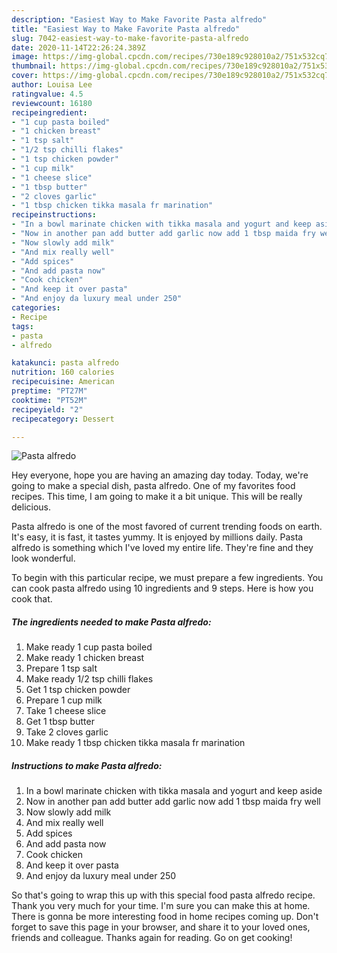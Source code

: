 ```yaml
---
description: "Easiest Way to Make Favorite Pasta alfredo"
title: "Easiest Way to Make Favorite Pasta alfredo"
slug: 7042-easiest-way-to-make-favorite-pasta-alfredo
date: 2020-11-14T22:26:24.389Z
image: https://img-global.cpcdn.com/recipes/730e189c928010a2/751x532cq70/pasta-alfredo-recipe-main-photo.jpg
thumbnail: https://img-global.cpcdn.com/recipes/730e189c928010a2/751x532cq70/pasta-alfredo-recipe-main-photo.jpg
cover: https://img-global.cpcdn.com/recipes/730e189c928010a2/751x532cq70/pasta-alfredo-recipe-main-photo.jpg
author: Louisa Lee
ratingvalue: 4.5
reviewcount: 16180
recipeingredient:
- "1 cup pasta boiled"
- "1 chicken breast"
- "1 tsp salt"
- "1/2 tsp chilli flakes"
- "1 tsp chicken powder"
- "1 cup milk"
- "1 cheese slice"
- "1 tbsp butter"
- "2 cloves garlic"
- "1 tbsp chicken tikka masala fr marination"
recipeinstructions:
- "In a bowl marinate chicken with tikka masala and yogurt and keep aside"
- "Now in another pan add butter add garlic now add 1 tbsp maida fry well"
- "Now slowly add milk"
- "And mix really well"
- "Add spices"
- "And add pasta now"
- "Cook chicken"
- "And keep it over pasta"
- "And enjoy da luxury meal under 250"
categories:
- Recipe
tags:
- pasta
- alfredo

katakunci: pasta alfredo 
nutrition: 160 calories
recipecuisine: American
preptime: "PT27M"
cooktime: "PT52M"
recipeyield: "2"
recipecategory: Dessert

---
```



![Pasta alfredo](https://img-global.cpcdn.com/recipes/730e189c928010a2/751x532cq70/pasta-alfredo-recipe-main-photo.jpg)

Hey everyone, hope you are having an amazing day today. Today, we're going to make a special dish, pasta alfredo. One of my favorites food recipes. This time, I am going to make it a bit unique. This will be really delicious.



Pasta alfredo is one of the most favored of current trending foods on earth. It's easy, it is fast, it tastes yummy. It is enjoyed by millions daily. Pasta alfredo is something which I've loved my entire life. They're fine and they look wonderful.


To begin with this particular recipe, we must prepare a few ingredients. You can cook pasta alfredo using 10 ingredients and 9 steps. Here is how you cook that.

<!--inarticleads1-->

##### The ingredients needed to make Pasta alfredo:

1. Make ready 1 cup pasta boiled
1. Make ready 1 chicken breast
1. Prepare 1 tsp salt
1. Make ready 1/2 tsp chilli flakes
1. Get 1 tsp chicken powder
1. Prepare 1 cup milk
1. Take 1 cheese slice
1. Get 1 tbsp butter
1. Take 2 cloves garlic
1. Make ready 1 tbsp chicken tikka masala fr marination




<!--inarticleads2-->

##### Instructions to make Pasta alfredo:

1. In a bowl marinate chicken with tikka masala and yogurt and keep aside
1. Now in another pan add butter add garlic now add 1 tbsp maida fry well
1. Now slowly add milk
1. And mix really well
1. Add spices
1. And add pasta now
1. Cook chicken
1. And keep it over pasta
1. And enjoy da luxury meal under 250




So that's going to wrap this up with this special food pasta alfredo recipe. Thank you very much for your time. I'm sure you can make this at home. There is gonna be more interesting food in home recipes coming up. Don't forget to save this page in your browser, and share it to your loved ones, friends and colleague. Thanks again for reading. Go on get cooking!
